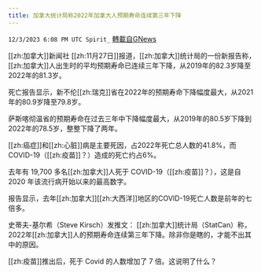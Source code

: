 ```yaml
---
title: 加拿大统计局称2022年加拿大人预期寿命连续第三年下降
---
```

`12/3/2023 6:08 PM UTC Spirit_` [轉載自GNews](https://gnews.org/articles/2066637)


[[zh:加拿大]]新闻社 [[zh:11月27日]]报道，[[zh:加拿大]]统计局的一份新报告称，[[zh:加拿大]]人出生时的平均预期寿命已连续三年下降，从2019年的82.3岁降至2022年的81.3岁。

死亡报告显示，新不伦[[zh:瑞克]]省在2022年的预期寿命下降幅度最大，从2021年的80.9岁降至79.8岁。

萨斯喀彻温省的预期寿命在过去三年中下降幅度最大，从2019年的80.5岁下降到2022年的78.5岁，整整下降了两年。

[[zh:癌症]]和[[zh:心脏]]病是主要死因，占2022年死亡总人数的41.8%，而COVID-19（[[zh:疫苗]]？）造成的死亡约占6%。

去年有 19,700 多名[[zh:加拿大]]人死于 COVID-19（[[zh:疫苗]]？），这是自 2020 年该流行病开始以来的最高数字。

报告显示，去年[[zh:加拿大]][[zh:大西洋]]地区的COVID-19死亡人数是前年的七倍多。

史蒂夫-基尔希（Steve Kirsch）发推文： [[zh:加拿大]]统计局（StatCan）称，2022年[[zh:加拿大]]人的预期寿命连续第三年下降。除非你是瞎的，才能不出其中的原因。

[[zh:疫苗]]推出后，死于 Covid 的人数增加了 7 倍。这说明了什么？

